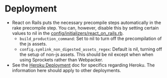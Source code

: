 # Deployment

- React on Rails puts the necessary precompile steps automatically in the rake precompile step. You can, however, disable this by setting certain values to nil in the [config/initializers/react_on_rails.rb](../additional-reading/rspec-configuration.md).
  - `build_production_command`: Set to nil to turn off the precompilation of the js assets.
  - `config.symlink_non_digested_assets_regex`: Default is nil, turning off the setup of non-js assets. This should be nil except when when using Sprockets rather than Webpacker. 
- See the [Heroku Deployment](../additional-reading/heroku-deployment.md) doc for specifics regarding Heroku. The information here should apply to other deployments.

